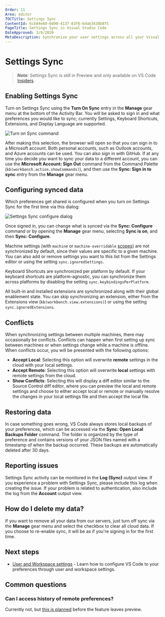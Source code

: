 ```yaml
---
Order: 11
Area: editor
TOCTitle: Settings Sync
ContentId: 6cb84e60-6d90-4137-83f6-bdab3438b8f5
PageTitle: Settings Sync in Visual Studio Code
DateApproved: 3/9/2020
MetaDescription: Synchronize your user settings across all your Visual Studio Code instances.
---
```

# Settings Sync

>**Note**: Settings Sync is still in Preview and only available on VS Code [Insiders](/insiders).

## Enabling Settings Sync

Turn on Settings Sync using the **Turn On Sync** entry in the **Manage** gear menu at the bottom of the Activity Bar. You will be asked to sign in and what preferences you would like to sync; currently Settings, Keyboard Shortcuts, Extensions, and Display Language are supported.

![Turn on Sync command](images/settings-sync/turn-on-sync.png)

After making this selection, the browser will open so that you can sign in to a Microsoft account. Both personal accounts, such as Outlook accounts, and Azure accounts can be used. You can also sign in with GitHub. If at any time you decide you want to sync your data to a different account, you can use the **Microsoft Account: Sign Out** command from the Command Palette (`kb(workbench.action.showCommands)`), and then use the **Sync: Sign in to sync** entry from the **Manage** gear menu.

## Configuring synced data

Which preferences get shared is configured when you turn on Settings Sync for the first time via this dialog:

![Settings Sync configure dialog](images/settings-sync/sync-configure.png)

Once signed in, you can change what is synced via the **Sync: Configure** command or by opening the **Manage** gear menu, selecting **Sync is on**, and then **Sync: Configure**.

Machine settings (with `machine` or `machine-overridable` [scopes](updates/v1_34.md#machinespecific-settings)) are not synchronized by default, since their values are specific to a given machine. You can also add or remove settings you want to this list from the Settings editor or using the setting `sync.ignoredSettings`.

Keyboard Shortcuts are synchronized per platform by default. If your keyboard shortcuts are platform-agnostic, you can synchronize them across platforms by disabling the setting `sync.keybindingsPerPlatform`.

All built-in and installed extensions are synchronized along with their global enablement state. You can skip synchronizing an extension, either from the Extensions view (`kb(workbench.view.extensions)`) or using the setting `sync.ignoredExtensions`.

## Conflicts

When synchronizing settings between multiple machines, there may occasionally be conflicts. Conflicts can happen when first setting up sync between machines or when settings change while a machine is offline. When conflicts occur, you will be presented with the following options:

- **Accept Local**: Selecting this option will overwrite **remote** settings in the cloud with your local settings.
- **Accept Remote**: Selecting this option will overwrite **local** settings with remote settings from the cloud.
- **Show Conflicts**: Selecting this will display a diff editor similar to the Source Control diff editor, where you can preview the local and remote settings and choose to either accept local or remote or manually resolve the changes in your local settings file and then accept the local file.

## Restoring data

In case something goes wrong, VS Code always stores local backups of your preferences, which can be accessed via the **Sync: Open Local Backups Folder** command. The folder is organized by the type of preference and contains versions of your JSON files named with a timestamp of when the backup occurred. These backups are automatically deleted after 30 days.

## Reporting issues

Settings Sync activity can be monitored in the **Log (Sync)** output view. If you experience a problem with Settings Sync, please include this log when creating the issue. If your problem is related to authentication, also include the log from the **Account** output view.

## How do I delete my data?

If you want to remove all your data from our servers, just turn off sync via the **Manage** gear menu and select the checkbox to clear all cloud data. If you choose to re-enable sync, it will be as if you're signing in for the first time.

## Next steps

* [User and Workspace settings](/docs/getstarted/settings.md) - Learn how to configure VS Code to your preferences through user and workspace settings.

## Common questions

### Can I access history of remote preferences?

Currently not, but [this is planned](https://github.com/microsoft/vscode/issues/85619) before the feature leaves preview.
